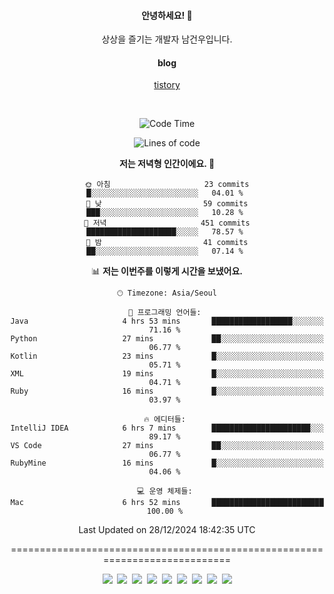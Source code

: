 <!--
  **curiousKidd/curiousKidd** is a ✨ _special_ ✨ repository because its `README.md` (this file) appears on your GitHub profile.

  Here are some ideas to get you started:

  - 🔭 I’m currently working on ...
  - 🌱 I’m currently learning ...
  - 👯 I’m looking to collaborate on ...
  - 🤔 I’m looking for help with ...
  - 💬 Ask me about ...
  - 📫 How to reach me: ...
  - 😄 Pronouns: ...
  - ⚡ Fun fact: ...
  -->
<div align="center">
 
  #### 안녕하세요! 👋
  상상을 즐기는 개발자 남건우입니다.
  <br />
  
  #### blog
  [tistory](https://curiouskidd.tistory.com/)
  
  <br />

<!--START_SECTION:waka-->
![Code Time](http://img.shields.io/badge/Code%20Time-289%20hrs%2024%20mins-blue)

![Lines of code](https://img.shields.io/badge/%EC%A0%80%EB%8A%94%20%EC%97%AC%ED%83%9C%EA%B9%8C%EC%A7%80%20-10.0%20million%20%EC%A4%84%EC%9D%98%20%EC%BD%94%EB%93%9C%EB%A5%BC%20%EC%9E%91%EC%84%B1%ED%96%88%EC%96%B4%EC%9A%94.-blue)

**저는 저녁형 인간이에요. 🦉** 

```text
🌞 아침                     23 commits          █░░░░░░░░░░░░░░░░░░░░░░░░   04.01 % 
🌆 낮　                     59 commits          ███░░░░░░░░░░░░░░░░░░░░░░   10.28 % 
🌃 저녁                     451 commits         ████████████████████░░░░░   78.57 % 
🌙 밤　                     41 commits          ██░░░░░░░░░░░░░░░░░░░░░░░   07.14 % 
```


📊 **저는 이번주를 이렇게 시간을 보냈어요.** 

```text
🕑︎ Timezone: Asia/Seoul

💬 프로그래밍 언어들: 
Java                     4 hrs 53 mins       ██████████████████░░░░░░░   71.16 % 
Python                   27 mins             ██░░░░░░░░░░░░░░░░░░░░░░░   06.77 % 
Kotlin                   23 mins             █░░░░░░░░░░░░░░░░░░░░░░░░   05.71 % 
XML                      19 mins             █░░░░░░░░░░░░░░░░░░░░░░░░   04.71 % 
Ruby                     16 mins             █░░░░░░░░░░░░░░░░░░░░░░░░   03.97 % 

🔥 에디터들: 
IntelliJ IDEA            6 hrs 7 mins        ██████████████████████░░░   89.17 % 
VS Code                  27 mins             ██░░░░░░░░░░░░░░░░░░░░░░░   06.77 % 
RubyMine                 16 mins             █░░░░░░░░░░░░░░░░░░░░░░░░   04.06 % 

💻 운영 체제들: 
Mac                      6 hrs 52 mins       █████████████████████████   100.00 % 
```


 Last Updated on 28/12/2024 18:42:35 UTC
<!--END_SECTION:waka-->

============================================================================
    
<!--   ### :sparkles: Tech Stack  -->
<div class="stack"> 
     <p> 
       <img src="https://img.shields.io/badge/Java-007396?style=flat-square&logo=Java&logoColor=white"/></a>&nbsp  
       <img src="https://img.shields.io/badge/Javascript-ffb13b?style=flat-square&logo=javascript&logoColor=white"/></a>&nbsp  
       <img src="https://img.shields.io/badge/SpringBoot-6DB33F?style=flat-square&logo=Spring&logoColor=white"/></a>&nbsp  
       <img src="https://img.shields.io/badge/Vue.js-4FC08D?style=flat&logo=vue-dot-js&logoColor=white"/></a>&nbsp 
       <img src="https://img.shields.io/badge/Gradle-6799FF?style=flat-square&logo=Gradle&logoColor=white"/></a>&nbsp  
       <img src="https://img.shields.io/badge/Oracle-DB3552?style=flat-square&logo=Oracle&logoColor=white"/></a>&nbsp  
       <img src="https://img.shields.io/badge/css-1572B6?style=flat-square&logo=css3&logoColor=white"/></a>&nbsp  
       <img src="https://img.shields.io/badge/html-d14836?style=flat-square&logo=html5&logoColor=white"/></a>&nbsp  
       <img src="https://img.shields.io/badge/Git-F05032?style=flat&logo=Git&logoColor=white"/></a> 
     </p> 
   </div>  
 
<!--   ![curiousKidd's github stats](https://github-readme-stats.vercel.app/api?username=curiousKidd&show_icons=true&theme=chartreuse-dark) -->
</div>

